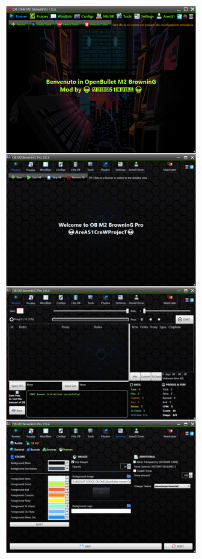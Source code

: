 
![image](https://github.com/Area51Crew/OB-M2-Browning/raw/main/OB%20ONE%20Browning%201.0.6.png)
![image](https://github.com/Area51Crew/OB-M2-Browning/blob/main/Immagine%202022-02-04%20102218.jpg?raw=true)
![image](https://raw.githubusercontent.com/Area51Crew/OB-M2-Browning/main/Immagine%202022-02-04%20104617.jpg)
![image](https://raw.githubusercontent.com/Area51Crew/OB-M2-Browning/main/Immagine%202022-02-04%20105027.jpg)
